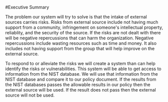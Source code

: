#Executive Summary

The problem our system will try to solve is that the intake of external sources carries risks.
Risks from external source include not having much support from a community, infringement on someone's intellectual property,
reliablity, and the security of the source. If the risks are not dealt with there will be negative repercussions that can
harm the organization. Negative repercussions include wasting resources such as time and money. It also includes not 
having support from the group that will help improve on the external source.

To respond to or alleviate the risks we will create a system than can help identify the risks or vulnerabilities. 
This system will be able to get access to information from the NIST database. We will use that information from the
NIST database and compare it to our policy document. If the results from the NIST databases passes the allowable results in 
our policy then the external source will be used. If the result does not pass then the external source will
not be used. 

